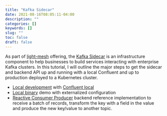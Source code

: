 ```yaml
---
title: "Kafka Sidecar"
date: 2021-08-16T08:05:11-04:00
description: ""
categories: []
keywords: []
slug: ""
toc: false
draft: false
---
```



As part of [light-mesh](/service/mesh/) offering, the [Kafka Sidecar](/service/mesh/kafka/) is an infrastructure component to help businesses to build services interacting with enterprise Kafka clusters. In this tutorial, I will outline the major steps to get the sidecar and backend API up and running with a local Confluent and up to production deployed to a Kubernetes cluster. 

* [Local development][] with [Confluent local][]
* [Local binary][] demo with externalized configuration
* [Reactive Consumer Producer] backend reference implementation to receive a batch of records, transform the key with a field in the value and produce the new key/value to another topic. 

[Local development]: /tutorial/kafka-sidecar/local-dev/
[Local binary]: /tutorial/kafka-sidecar/local-binary/
[Confluent local]: /tutorial/kafka-sidecar/confluent-local/
[Confluent Docker]: /tutorial/kafka-sidecar/confluent-docker/
[Reactive Consumer Producer]: /tutorial/kafka-sidecar/reactive-consumer-producer/
